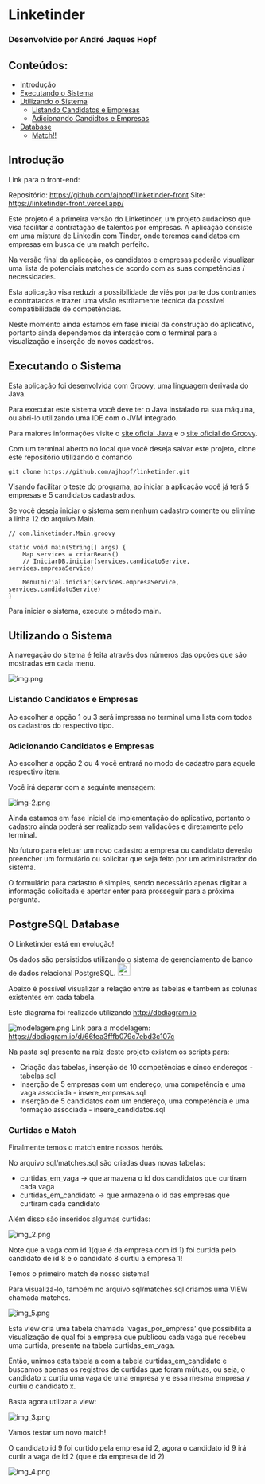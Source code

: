 # Linketinder

### Desenvolvido por André Jaques Hopf

## Conteúdos:

- [Introdução](#introdução)
- [Executando o Sistema](#executando-o-sistema)
- [Utilizando o Sistema](#utilizando-o-sistema)
    - [Listando Candidatos e Empresas](#listando-candidatos-e-empresas)
    - [Adicionando Candidtos e Empresas](#adicionando-candidatos-e-empresas)
- [Database](#database)
  - [Match!!](#match)
## Introdução

Link para o front-end:

Repositório: https://github.com/ajhopf/linketinder-front
Site: https://linketinder-front.vercel.app/

Este projeto é a primeira versão do Linketinder, um projeto audacioso que visa facilitar a contratação de talentos por empresas.
A aplicação consiste em uma mistura de Linkedin com Tinder, onde teremos candidatos em empresas em busca de um match perfeito.

Na versão final da aplicação, os candidatos e empresas poderão visualizar uma lista de potenciais matches de acordo com as suas competências / necessidades.

Esta aplicação visa reduzir a possibilidade de viés por parte dos contrantes e contratados e trazer uma visão estritamente técnica da possível compatibilidade de competências.

Neste momento ainda estamos em fase inicial da construção do aplicativo, portanto ainda dependemos da interação com o terminal para a visualização e inserção de novos cadastros.


## Executando o Sistema

Esta aplicação foi desenvolvida com Groovy, uma linguagem derivada do Java.

Para executar este sistema você deve ter o Java instalado na sua máquina, ou abri-lo utilizando uma IDE com o JVM integrado.

Para maiores informações visite o [site oficial Java](https://www.java.com/en/) e o [site oficial do Groovy](https://groovy-lang.org/index.html).

Com um terminal aberto no local que você deseja salvar este projeto, clone este repositório utilizando o comando

````
git clone https://github.com/ajhopf/linketinder.git
````

Visando facilitar o teste do programa, ao iniciar a aplicação você já terá 5 empresas e 5 candidatos cadastrados.

Se você deseja iniciar o sistema sem nenhum cadastro comente ou elimine a linha 12 do arquivo Main.

```
// com.linketinder.Main.groovy

static void main(String[] args) {
    Map services = criarBeans()
    // IniciarDB.iniciar(services.candidatoService, services.empresaService)

    MenuInicial.iniciar(services.empresaService, services.candidatoService)
}
```

Para iniciar o sistema, execute o método main.

## Utilizando o Sistema

A navegação do sitema é feita através dos números das opções que são mostradas em cada menu.

![img.png](img.png)

### Listando Candidatos e Empresas

Ao escolher a opção 1 ou 3 será impressa no terminal uma lista com todos os cadastros do respectivo tipo.


### Adicionando Candidatos e Empresas

Ao escolher a opção 2 ou 4 você entrará no modo de cadastro para aquele respectivo item.

Você irá deparar com a seguinte mensagem:

![img-2.png](img-2.png)

Ainda estamos em fase inicial da implementação do aplicativo, portanto o cadastro ainda poderá ser realizado sem validações e diretamente pelo terminal.

No futuro para efetuar um novo cadastro a empresa ou candidato deverão preencher um formulário ou solicitar que seja feito por um administrador do sistema.

O formulário para cadastro é simples, sendo necessário apenas digitar a informação solicitada e apertar enter para prosseguir para a próxima pergunta.

## PostgreSQL Database

O Linketinder está em evolução!

Os dados são persistidos utilizando o sistema de gerenciamento de banco de dados relacional PostgreSQL. <img src="img_1.png" alt="drawing" width="25"/>

Abaixo é possível visualizar a relação entre as tabelas e também as colunas existentes em cada tabela.

Este diagrama foi realizado utilizando http://dbdiagram.io

![modelagem.png](sql%2Fmodelagem.png)
Link para a modelagem: https://dbdiagram.io/d/66fea3fffb079c7ebd3c107c

Na pasta sql presente na raíz deste projeto existem os scripts para:
  * Criação das tabelas, inserção de 10 competências e cinco endereços - tabelas.sql
  * Inserção de 5 empresas com um endereço, uma competência e uma vaga associada - insere_empresas.sql
  * Inserção de 5 candidatos com um endereço, uma competência e uma formação associada - insere_candidatos.sql

### Curtidas e Match

Finalmente temos o match entre nossos heróis.

No arquivo sql/matches.sql são criadas duas novas tabelas:

* curtidas_em_vaga -> que armazena o id dos candidatos que curtiram cada vaga
* curtidas_em_candidato -> que armazena o id das empresas que curtiram cada candidato

Além disso são inseridos algumas curtidas:

![img_2.png](img_2.png)

Note que a vaga com id 1(que é da empresa com id 1) foi curtida pelo candidato de id 8 e o candidato 8 curtiu a empresa 1!

Temos o primeiro match de nosso sistema!

Para visualizá-lo, também no arquivo sql/matches.sql criamos uma VIEW chamada matches.

![img_5.png](img_5.png)

Esta view cria uma tabela chamada 'vagas_por_empresa' que possibilita a visualização de qual foi a empresa que publicou cada vaga que recebeu uma curtida, presente na tabela curtidas_em_vaga.

Então, unimos esta tabela a com a tabela curtidas_em_candidato e buscamos apenas os registros de curtidas que foram mútuas, ou seja, o candidato x curtiu uma vaga de uma empresa y e essa mesma empresa y curtiu  o candidato x.

Basta agora utilizar a view:

![img_3.png](img_3.png)

Vamos testar um novo match! 

O candidato id 9 foi curtido pela empresa id 2, agora o candidato id 9 irá curtir a vaga de id 2 (que é da empresa de id 2)

![img_4.png](img_4.png)